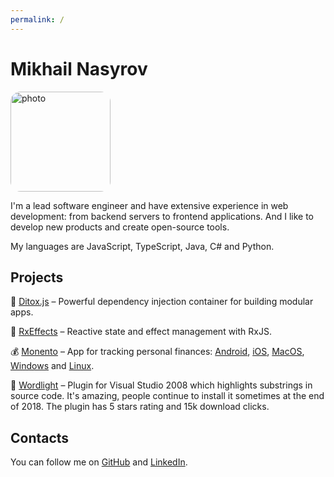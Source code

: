 ```yaml
---
permalink: /
---
```


# Mikhail Nasyrov

<img alt="photo" src="https://avatars.githubusercontent.com/u/445680" width="160" style="width: 160px; max-width: 40%; border-radius: 10%;"/>

I'm a lead software engineer and have extensive experience in web development: from backend servers to frontend applications. And I like to develop new products and create open-source tools.

My languages are JavaScript, TypeScript, Java, C# and Python.

## Projects

🍋 [Ditox.js](https://github.com/mnasyrov/ditox) – Powerful dependency injection container for building modular apps.

🚀 [RxEffects](https://github.com/mnasyrov/rx-effects) – Reactive state and effect management with RxJS.

💰 [Monento](https://monento.com) – App for tracking personal finances: [Android](https://play.google.com/store/apps/details?id=com.monento.app), [iOS](https://itunes.apple.com/app/id1358591666), [MacOS](https://itunes.apple.com/app/id1425801329), [Windows](https://monento.com/#download) and [Linux](https://snapcraft.io/monento).

🔎 [Wordlight](https://marketplace.visualstudio.com/items?itemName=MikhailNasyrov.WordLight) – Plugin for Visual Studio 2008 which highlights substrings in source code. It's amazing, people continue to install it sometimes at the end of 2018. The plugin has 5 stars rating and 15k download clicks.

## Contacts

You can follow me on [GitHub](https://github.com/mnasyrov) and [LinkedIn](https://www.linkedin.com/in/mnasyrov/). 
